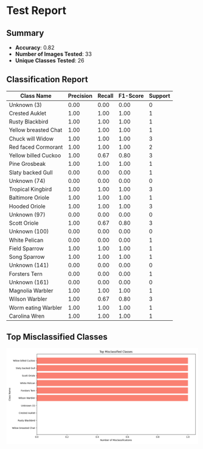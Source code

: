 # Test Report

## Summary

- **Accuracy**: 0.82
- **Number of Images Tested**: 33
- **Unique Classes Tested**: 26

## Classification Report

| Class Name | Precision | Recall | F1-Score | Support |
|------------|-----------|--------|----------|---------|
| Unknown (3) | 0.00 | 0.00 | 0.00 | 0 |
| Crested Auklet | 1.00 | 1.00 | 1.00 | 1 |
| Rusty Blackbird | 1.00 | 1.00 | 1.00 | 1 |
| Yellow breasted Chat | 1.00 | 1.00 | 1.00 | 1 |
| Chuck will Widow | 1.00 | 1.00 | 1.00 | 3 |
| Red faced Cormorant | 1.00 | 1.00 | 1.00 | 2 |
| Yellow billed Cuckoo | 1.00 | 0.67 | 0.80 | 3 |
| Pine Grosbeak | 1.00 | 1.00 | 1.00 | 1 |
| Slaty backed Gull | 0.00 | 0.00 | 0.00 | 1 |
| Unknown (74) | 0.00 | 0.00 | 0.00 | 0 |
| Tropical Kingbird | 1.00 | 1.00 | 1.00 | 3 |
| Baltimore Oriole | 1.00 | 1.00 | 1.00 | 1 |
| Hooded Oriole | 1.00 | 1.00 | 1.00 | 3 |
| Unknown (97) | 0.00 | 0.00 | 0.00 | 0 |
| Scott Oriole | 1.00 | 0.67 | 0.80 | 3 |
| Unknown (100) | 0.00 | 0.00 | 0.00 | 0 |
| White Pelican | 0.00 | 0.00 | 0.00 | 1 |
| Field Sparrow | 1.00 | 1.00 | 1.00 | 1 |
| Song Sparrow | 1.00 | 1.00 | 1.00 | 1 |
| Unknown (141) | 0.00 | 0.00 | 0.00 | 0 |
| Forsters Tern | 0.00 | 0.00 | 0.00 | 1 |
| Unknown (161) | 0.00 | 0.00 | 0.00 | 0 |
| Magnolia Warbler | 1.00 | 1.00 | 1.00 | 1 |
| Wilson Warbler | 1.00 | 0.67 | 0.80 | 3 |
| Worm eating Warbler | 1.00 | 1.00 | 1.00 | 1 |
| Carolina Wren | 1.00 | 1.00 | 1.00 | 1 |

## Top Misclassified Classes

![Top Misclassified Classes](top_misclassified_classes.png)

